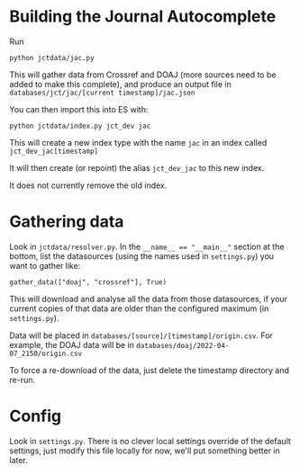 # Building the Journal Autocomplete

Run

```
python jctdata/jac.py
```

This will gather data from Crossref and DOAJ (more sources need to be added to make this complete), and produce 
an output file in `databases/jct/jac/[current timestamp]/jac.json`

You can then import this into ES with:

```
python jctdata/index.py jct_dev jac
```

This will create a new index type with the name `jac` in an index called `jct_dev_jac[timestamp]`

It will then create (or repoint) the alias `jct_dev_jac` to this new index.

It does not currently remove the old index.


# Gathering data

Look in `jctdata/resolver.py`.  In the `__name__ == "__main__"` section at the bottom, list the
datasources (using the names used in `settings.py`) you want to gather like:

```
gather_data(["doaj", "crossref"], True)
```

This will download and analyse all the data from those datasources, if your current copies of that data are older than the configured maximum (in `settings.py`).

Data will be placed in `databases/[source]/[timestamp]/origin.csv`.  For example, the DOAJ data will be in `databases/doaj/2022-04-07_2150/origin.csv`

To force a re-download of the data, just delete the timestamp directory and re-run.


# Config

Look in `settings.py`.  There is no clever local settings override of the default settings, just modify this file
locally for now, we'll put something better in later.
